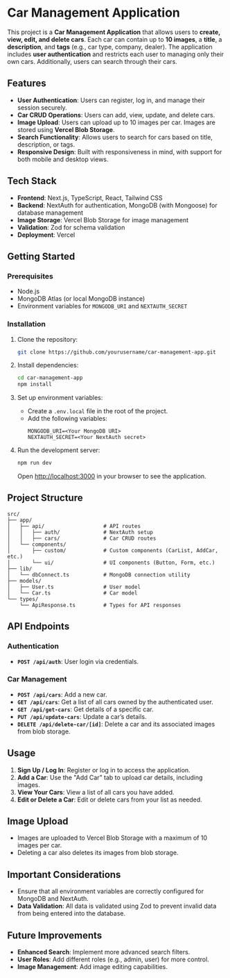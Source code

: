 
# Car Management Application

This project is a **Car Management Application** that allows users to **create, view, edit, and delete cars**. Each car can contain up to **10 images**, a **title**, a **description**, and **tags** (e.g., car type, company, dealer). The application includes **user authentication** and restricts each user to managing only their own cars. Additionally, users can search through their cars.

## Features

- **User Authentication**: Users can register, log in, and manage their session securely.
- **Car CRUD Operations**: Users can add, view, update, and delete cars.
- **Image Upload**: Users can upload up to 10 images per car. Images are stored using **Vercel Blob Storage**.
- **Search Functionality**: Allows users to search for cars based on title, description, or tags.
- **Responsive Design**: Built with responsiveness in mind, with support for both mobile and desktop views.

## Tech Stack

- **Frontend**: Next.js, TypeScript, React, Tailwind CSS
- **Backend**: NextAuth for authentication, MongoDB (with Mongoose) for database management
- **Image Storage**: Vercel Blob Storage for image management
- **Validation**: Zod for schema validation
- **Deployment**: Vercel

## Getting Started

### Prerequisites

- Node.js
- MongoDB Atlas (or local MongoDB instance)
- Environment variables for `MONGODB_URI` and `NEXTAUTH_SECRET`

### Installation

1. Clone the repository:
   ```bash
   git clone https://github.com/yourusername/car-management-app.git
   ```
   
2. Install dependencies:
   ```bash
   cd car-management-app
   npm install
   ```

3. Set up environment variables:

   - Create a `.env.local` file in the root of the project.
   - Add the following variables:
     ```
     MONGODB_URI=<Your MongoDB URI>
     NEXTAUTH_SECRET=<Your NextAuth secret>
     ```

4. Run the development server:
   ```bash
   npm run dev
   ```
   Open [http://localhost:3000](http://localhost:3000) in your browser to see the application.

## Project Structure

```plaintext
src/
├── app/
│   ├── api/                   # API routes
│   │   ├── auth/              # NextAuth setup
│   │   ├── cars/              # Car CRUD routes
│   └── components/
│       ├── custom/            # Custom components (CarList, AddCar, etc.)
│       └── ui/                # UI components (Button, Form, etc.)
├── lib/
│   └── dbConnect.ts           # MongoDB connection utility
├── models/
│   ├── User.ts                # User model
│   └── Car.ts                 # Car model
└── types/
    └── ApiResponse.ts         # Types for API responses
```

## API Endpoints

### Authentication

- **`POST /api/auth`**: User login via credentials.

### Car Management

- **`POST /api/cars`**: Add a new car.
- **`GET /api/cars`**: Get a list of all cars owned by the authenticated user.
- **`GET /api/get-cars`**: Get details of a specific car.
- **`PUT /api/update-cars`**: Update a car’s details.
- **`DELETE /api/delete-car/[id]`**: Delete a car and its associated images from blob storage.

## Usage

1. **Sign Up / Log In**: Register or log in to access the application.
2. **Add a Car**: Use the "Add Car" tab to upload car details, including images.
3. **View Your Cars**: View a list of all cars you have added.
4. **Edit or Delete a Car**: Edit or delete cars from your list as needed.

## Image Upload

- Images are uploaded to Vercel Blob Storage with a maximum of 10 images per car.
- Deleting a car also deletes its images from blob storage.

## Important Considerations

- Ensure that all environment variables are correctly configured for MongoDB and NextAuth.
- **Data Validation**: All data is validated using Zod to prevent invalid data from being entered into the database.

## Future Improvements

- **Enhanced Search**: Implement more advanced search filters.
- **User Roles**: Add different roles (e.g., admin, user) for more control.
- **Image Management**: Add image editing capabilities.
